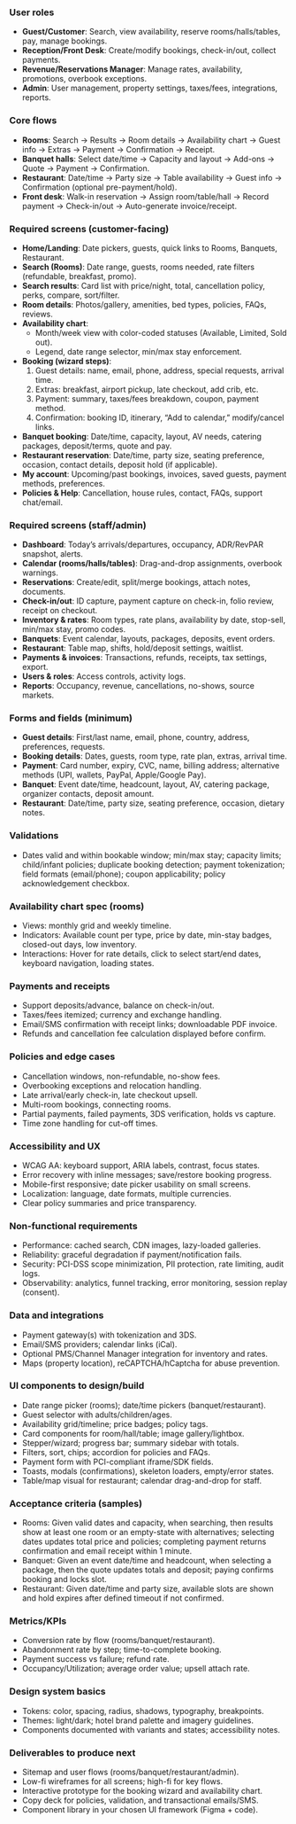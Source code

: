 ### User roles
- **Guest/Customer**: Search, view availability, reserve rooms/halls/tables, pay, manage bookings.
- **Reception/Front Desk**: Create/modify bookings, check-in/out, collect payments.
- **Revenue/Reservations Manager**: Manage rates, availability, promotions, overbook exceptions.
- **Admin**: User management, property settings, taxes/fees, integrations, reports.

### Core flows
- **Rooms**: Search → Results → Room details → Availability chart → Guest info → Extras → Payment → Confirmation → Receipt.
- **Banquet halls**: Select date/time → Capacity and layout → Add-ons → Quote → Payment → Confirmation.
- **Restaurant**: Date/time → Party size → Table availability → Guest info → Confirmation (optional pre-payment/hold).
- **Front desk**: Walk-in reservation → Assign room/table/hall → Record payment → Check-in/out → Auto-generate invoice/receipt.

### Required screens (customer-facing)
- **Home/Landing**: Date pickers, guests, quick links to Rooms, Banquets, Restaurant.
- **Search (Rooms)**: Date range, guests, rooms needed, rate filters (refundable, breakfast, promo).
- **Search results**: Card list with price/night, total, cancellation policy, perks, compare, sort/filter.
- **Room details**: Photos/gallery, amenities, bed types, policies, FAQs, reviews.
- **Availability chart**:
  - Month/week view with color-coded statuses (Available, Limited, Sold out).
  - Legend, date range selector, min/max stay enforcement.
- **Booking (wizard steps)**:
  1) Guest details: name, email, phone, address, special requests, arrival time.
  2) Extras: breakfast, airport pickup, late checkout, add crib, etc.
  3) Payment: summary, taxes/fees breakdown, coupon, payment method.
  4) Confirmation: booking ID, itinerary, “Add to calendar,” modify/cancel links.
- **Banquet booking**: Date/time, capacity, layout, AV needs, catering packages, deposit/terms, quote and pay.
- **Restaurant reservation**: Date/time, party size, seating preference, occasion, contact details, deposit hold (if applicable).
- **My account**: Upcoming/past bookings, invoices, saved guests, payment methods, preferences.
- **Policies & Help**: Cancellation, house rules, contact, FAQs, support chat/email.

### Required screens (staff/admin)
- **Dashboard**: Today’s arrivals/departures, occupancy, ADR/RevPAR snapshot, alerts.
- **Calendar (rooms/halls/tables)**: Drag-and-drop assignments, overbook warnings.
- **Reservations**: Create/edit, split/merge bookings, attach notes, documents.
- **Check-in/out**: ID capture, payment capture on check-in, folio review, receipt on checkout.
- **Inventory & rates**: Room types, rate plans, availability by date, stop-sell, min/max stay, promo codes.
- **Banquets**: Event calendar, layouts, packages, deposits, event orders.
- **Restaurant**: Table map, shifts, hold/deposit settings, waitlist.
- **Payments & invoices**: Transactions, refunds, receipts, tax settings, export.
- **Users & roles**: Access controls, activity logs.
- **Reports**: Occupancy, revenue, cancellations, no-shows, source markets.

### Forms and fields (minimum)
- **Guest details**: First/last name, email, phone, country, address, preferences, requests.
- **Booking details**: Dates, guests, room type, rate plan, extras, arrival time.
- **Payment**: Card number, expiry, CVC, name, billing address; alternative methods (UPI, wallets, PayPal, Apple/Google Pay).
- **Banquet**: Event date/time, headcount, layout, AV, catering package, organizer contacts, deposit amount.
- **Restaurant**: Date/time, party size, seating preference, occasion, dietary notes.

### Validations
- Dates valid and within bookable window; min/max stay; capacity limits; child/infant policies; duplicate booking detection; payment tokenization; field formats (email/phone); coupon applicability; policy acknowledgement checkbox.

### Availability chart spec (rooms)
- Views: monthly grid and weekly timeline.
- Indicators: Available count per type, price by date, min-stay badges, closed-out days, low inventory.
- Interactions: Hover for rate details, click to select start/end dates, keyboard navigation, loading states.

### Payments and receipts
- Support deposits/advance, balance on check-in/out.
- Taxes/fees itemized; currency and exchange handling.
- Email/SMS confirmation with receipt links; downloadable PDF invoice.
- Refunds and cancellation fee calculation displayed before confirm.

### Policies and edge cases
- Cancellation windows, non-refundable, no-show fees.
- Overbooking exceptions and relocation handling.
- Late arrival/early check-in, late checkout upsell.
- Multi-room bookings, connecting rooms.
- Partial payments, failed payments, 3DS verification, holds vs capture.
- Time zone handling for cut-off times.

### Accessibility and UX
- WCAG AA: keyboard support, ARIA labels, contrast, focus states.
- Error recovery with inline messages; save/restore booking progress.
- Mobile-first responsive; date picker usability on small screens.
- Localization: language, date formats, multiple currencies.
- Clear policy summaries and price transparency.

### Non-functional requirements
- Performance: cached search, CDN images, lazy-loaded galleries.
- Reliability: graceful degradation if payment/notification fails.
- Security: PCI-DSS scope minimization, PII protection, rate limiting, audit logs.
- Observability: analytics, funnel tracking, error monitoring, session replay (consent).

### Data and integrations
- Payment gateway(s) with tokenization and 3DS.
- Email/SMS providers; calendar links (iCal).
- Optional PMS/Channel Manager integration for inventory and rates.
- Maps (property location), reCAPTCHA/hCaptcha for abuse prevention.

### UI components to design/build
- Date range picker (rooms); date/time pickers (banquet/restaurant).
- Guest selector with adults/children/ages.
- Availability grid/timeline; price badges; policy tags.
- Card components for room/hall/table; image gallery/lightbox.
- Stepper/wizard; progress bar; summary sidebar with totals.
- Filters, sort, chips; accordion for policies and FAQs.
- Payment form with PCI-compliant iframe/SDK fields.
- Toasts, modals (confirmations), skeleton loaders, empty/error states.
- Table/map visual for restaurant; calendar drag-and-drop for staff.

### Acceptance criteria (samples)
- Rooms: Given valid dates and capacity, when searching, then results show at least one room or an empty-state with alternatives; selecting dates updates total price and policies; completing payment returns confirmation and email receipt within 1 minute.
- Banquet: Given an event date/time and headcount, when selecting a package, then the quote updates totals and deposit; paying confirms booking and locks slot.
- Restaurant: Given date/time and party size, available slots are shown and hold expires after defined timeout if not confirmed.

### Metrics/KPIs
- Conversion rate by flow (rooms/banquet/restaurant).
- Abandonment rate by step; time-to-complete booking.
- Payment success vs failure; refund rate.
- Occupancy/Utilization; average order value; upsell attach rate.

### Design system basics
- Tokens: color, spacing, radius, shadows, typography, breakpoints.
- Themes: light/dark; hotel brand palette and imagery guidelines.
- Components documented with variants and states; accessibility notes.

### Deliverables to produce next
- Sitemap and user flows (rooms/banquet/restaurant/admin).
- Low-fi wireframes for all screens; high-fi for key flows.
- Interactive prototype for the booking wizard and availability chart.
- Copy deck for policies, validation, and transactional emails/SMS.
- Component library in your chosen UI framework (Figma + code).
